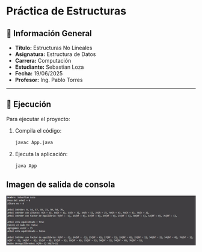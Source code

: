 # Práctica de Estructuras

## 📌 Información General

- **Título:** Estructuras No Lineales
- **Asignatura:** Estructura de Datos
- **Carrera:** Computación
- **Estudiante:** Sebastian Loza
- **Fecha:** 19/06/2025
- **Profesor:** Ing. Pablo Torres

---

## 🚀 Ejecución

Para ejecutar el proyecto:

1. Compila el código:
    ```bash
    javac App.java
    ```
2. Ejecuta la aplicación:
    ```bash
    java App
    ```

## Imagen de salida de consola 
![alt text](image.png)